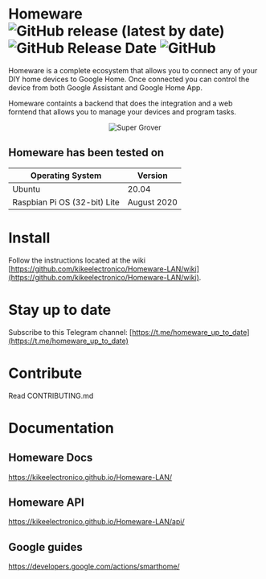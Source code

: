 # Homeware ![GitHub release (latest by date)](https://img.shields.io/github/v/release/kikeelectronico/Homeware-LAN?style=flat-square) ![GitHub Release Date](https://img.shields.io/github/release-date/kikeelectronico/Homeware-LAN?label=Last%20release&style=flat-square) ![GitHub](https://img.shields.io/github/license/kikeelectronico/Homeware-LAN?style=flat-square)
Homeware is a complete ecosystem that allows you to connect any of your DIY home devices to Google Home. Once connected you can control the device from both Google Assistant and Google Home App.

Homeware containts a backend that does the integration and a web forntend that allows you to manage your devices and program tasks.

<center>
<img alt="Super Grover" src="https://github.com/kikeelectronico/homeware/raw/master/images/cloud.png" /></center>

## Homeware has been tested on

| Operating System | Version |
|-------|-------|
| Ubuntu | 20.04 |
| Raspbian Pi OS (32-bit) Lite| August 2020 |

# Install

Follow the instructions located at the wiki [https://github.com/kikeelectronico/Homeware-LAN/wiki](https://github.com/kikeelectronico/Homeware-LAN/wiki).

# Stay up to date

Subscribe to this Telegram channel: [https://t.me/homeware_up_to_date](https://t.me/homeware_up_to_date)

# Contribute

Read CONTRIBUTING.md

# Documentation

## Homeware Docs

https://kikeelectronico.github.io/Homeware-LAN/

## Homeware API

https://kikeelectronico.github.io/Homeware-LAN/api/

## Google guides

https://developers.google.com/actions/smarthome/
